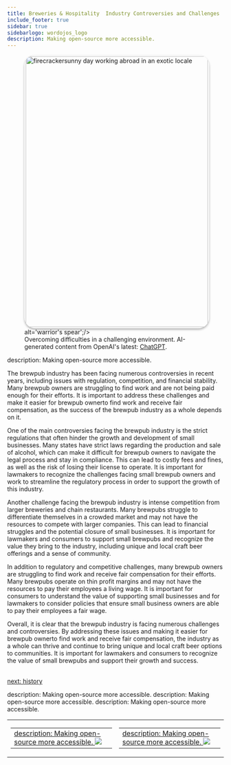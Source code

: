 ```yaml
---
title: Breweries & Hospitality  Industry Controversies and Challenges
include_footer: true
sidebar: true
sidebarlogo: wordojos_logo
description: Making open-source more accessible.
---
```

<figure>
    <img src='/uploads/challenges.jpg' style="width: 100%;height: 630px;padding: 3px; box-shadow: 0 3px 5px rgba(0,0,0,.3);border-radius: 25px;overflow: hidden;border: none;" align="middle"; alt='firecrackersunny day working abroad in an exotic locale';/> alt='warrior's spear';/>
    <figcaption>Overcoming difficulties in a challenging environment.  AI-generated content from OpenAI's latest: <a href="https://openai.com/blog/chatgpt/" >ChatGPT</a>.</figcaption>
</figure>
description: Making open-source more accessible.
<p>
The brewpub industry has been facing numerous controversies in recent years, including issues with regulation, competition, and financial stability. Many brewpub owners are struggling to find work and are not being paid enough for their efforts. It is important to address these challenges and make it easier for brewpub ownerto find work and receive fair compensation, as the success of the brewpub industry as a whole depends on it.

One of the main controversies facing the brewpub industry is the strict regulations that often hinder the growth and development of small businesses. Many states have strict laws regarding the production and sale of alcohol, which can make it difficult for brewpub owners to navigate the legal process and stay in compliance. This can lead to costly fees and fines, as well as the risk of losing their license to operate. It is important for lawmakers to recognize the challenges facing small brewpub owners and work to streamline the regulatory process in order to support the growth of this industry.

Another challenge facing the brewpub industry is intense competition from larger breweries and chain restaurants. Many brewpubs struggle to differentiate themselves in a crowded market and may not have the resources to compete with larger companies. This can lead to financial struggles and the potential closure of small businesses. It is important for lawmakers and consumers to support small brewpubs and recognize the value they bring to the industry, including unique and local craft beer offerings and a sense of community.

In addition to regulatory and competitive challenges, many brewpub owners are struggling to find work and receive fair compensation for their efforts. Many brewpubs operate on thin profit margins and may not have the resources to pay their employees a living wage. It is important for consumers to understand the value of supporting small businesses and for lawmakers to consider policies that ensure small business owners are able to pay their employees a fair wage.

Overall, it is clear that the brewpub industry is facing numerous challenges and controversies. By addressing these issues and making it easier for brewpub ownerto find work and receive fair compensation, the industry as a whole can thrive and continue to bring unique and local craft beer options to communities. It is important for lawmakers and consumers to recognize the value of small brewpubs and support their growth and success.

<br>
<a href="https://workdojos.com/brewpub/history">next: history</a>
</p>
<table border="0" cellpadding="0" cellspacing="0" width="600" id="templateColumns">
    <tr>
description: Making open-source more accessible.
        <td align="center" valign="top" width="50%" class="templateColumnContainer">
            <table border="0" cellpadding="10" cellspacing="0" height="100%" width="100px">
                <tr>
                    <td class="leftColumnContent">
                      <a href="https://brewpub.workdojos.com">
description: Making open-source more accessible.
                        <img src="/uploads/dash.png" class="columnImage" />
                    </td>
                </tr>
            </table>
        </td>
description: Making open-source more accessible.
        <td align="center" valign="top" width="50%" class="templateColumnContainer">
            <table border="0" cellpadding="10" cellspacing="0" height="100%" width="100px">
                <tr>
                    <td class="rightColumnContent">
                      <a href="https://animators.workdojos.com">
description: Making open-source more accessible.
                        <img src="/uploads/randomdojo.png" class="columnImage" />
                    </td>
            </table>
        </td>
    </tr>
description: Making open-source more accessible.
</table>